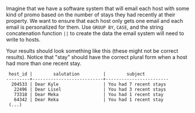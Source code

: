 
Imagine that we have a software system that will email each host with
some kind of promo based on the number of stays they had recently at
their property. We want to ensure that each host only gets one email and
each email is personalized for them. Use `GROUP BY`, `CASE`,  and the
string concatenation function `||` to create the data the email system
will need to write to hosts.

Your results should look something like this (these might not be correct
results). Notice that "stay" should have the correct plural form when
a host had more than one recent stay.

```
 host_id |        salutation         |        subject
---------+---------------------------+------------------------
  204533 | Dear Kyle                 | You had 7 recent stays
   22496 | Dear Lisel                | You had 3 recent stays
   73318 | Dear Meka                 | You had 1 recent stay
   64342 | Dear Reka                 | You had 1 recent stay
 (...)
```